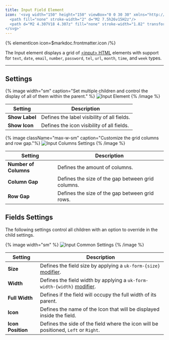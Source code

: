 ```yaml
---
title: Input Field Element
icon: '<svg width="150" height="150" viewBox="0 0 30 30" xmlns="http://www.w3.org/2000/svg" fill-rule="evenodd" clip-rule="evenodd">
  <path fill="none" stroke-width="2" d="M2 7.5h26v15H2z"/>
  <path d="M2 4.307V18 4.307z" fill="none" stroke-width="1.82" transform="matrix(1 0 0 .601 4.5982 8.74573)"/>
</svg>'
---
```


{% elementIcon icon=$markdoc.frontmatter.icon /%}

The Input element displays a grid of [\<input\> HTML](https://developer.mozilla.org/en-US/docs/Web/HTML/Element/input) elements with support for `text`, `date`, `email`, `number`, `password`, `tel`, `url`, `month`, `time`, and `week` types.

---

## Settings

{% image width="sm" caption="Set multiple children and control the display of all of them within the parent." %}
![Input Element](/assets/ytp/forms/input.webp)
{% /image %}

| Setting | Description |
| ------- | ----------- |
| **Show Label** | Defines the label visibility of all fields. |
| **Show Icon** | Defines the icon visibility of all fields. |

{% image className="max-w-sm" caption="Customize the grid columns and row gap."%}
![Input Columns Settings](/assets/ytp/forms/input-grid.webp)
{% /image %}

| Setting | Description |
| ------- | ----------- |
| **Number of Columns** | Defines the amount of columns. |
| **Column Gap** | Defines the size of the gap between grid columns. |
| **Row Gap** | Defines the size of the gap between grid rows. |

## Fields Settings

The following settings control all children with an option to override in the child settings.

{% image width="sm" %}
![Input Common Settings](/assets/ytp/forms/input-commons.webp)
{% /image %}

| Setting | Description |
| ------ | ----------- |
| **Size** | Defines the field size by applying a `uk-form-{size}` [modifier](https://getuikit.com/docs/form#size-modifiers). |
| **Width** | Defines the field width by applying a `uk-form-width-{width}` [modifier](https://getuikit.com/docs/form#width-modifiers). |
| **Full Width** | Defines if the field will occupy the full width of its parent. |
| **Icon** | Defines the name of the Icon that will be displayed inside the field. |
| **Icon Position** | Defines the side of the field where the icon will be positioned, `Left` or `Right`. |
